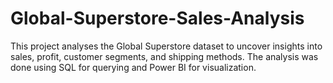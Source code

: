 # Global-Superstore-Sales-Analysis
This project analyses the Global Superstore dataset to uncover insights into sales, profit, customer segments, and shipping methods. The analysis was done using SQL for querying and Power BI for visualization.


